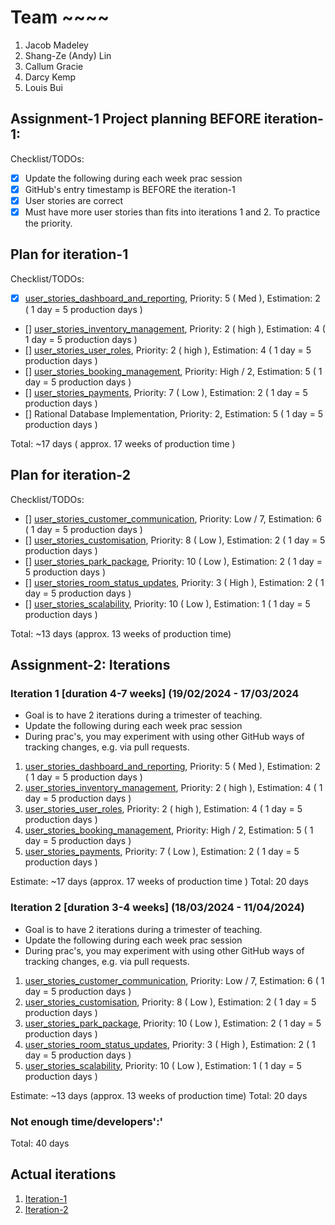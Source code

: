 # Team ~~~~

1. Jacob Madeley
2. Shang-Ze (Andy) Lin
3. Callum Gracie
4. Darcy Kemp
5. Louis Bui

## Assignment-1 Project planning BEFORE iteration-1:

Checklist/TODOs:
- [x] Update the following during each week prac session
- [x] GitHub's entry timestamp is BEFORE the iteration-1
- [x] User stories are correct
- [x] Must have more user stories than fits into iterations 1 and 2. To practice the priority.

## Plan for iteration-1

Checklist/TODOs:

- [x] [user_stories_dashboard_and_reporting](./user_stories/user_story_dashboard_and_reporting.md), Priority: 5 ( Med ), Estimation: 2 ( 1 day = 5 production days )
- [] [user_stories_inventory_management](./user_stories/user_story_inventory_management.md), Priority: 2 ( high ), Estimation: 4 ( 1 day = 5 production days )
- [] [user_stories_user_roles](./user_stories/user_story_user_roles.md), Priority: 2 ( high ), Estimation: 4 ( 1 day = 5 production days )
- [] [user_stories_booking_management](./user_stories/user_story_booking_management.md), Priority: High / 2, Estimation: 5 ( 1 day = 5 production days )
- [] [user_stories_payments](./user_stories/user_stories_payments.md), Priority: 7 ( Low ), Estimation: 2 ( 1 day = 5 production days )
- [] Rational Database Implementation, Priority: 2, Estimation: 5 ( 1 day = 5 production days )

Total: ~17 days ( approx. 17 weeks of production time )

## Plan for iteration-2

Checklist/TODOs:

- [] [user_stories_customer_communication](./user_stories/user_story_customer_communication.md), Priority: Low / 7, Estimation: 6 ( 1 day = 5 production days )
- [] [user_stories_customisation](./user_stories/user_story_customisation.md), Priority: 8 ( Low ), Estimation: 2 ( 1 day = 5 production days )
- [] [user_stories_park_package](./user_stories/user_story_park_package.md), Priority: 10 ( Low ), Estimation: 2 ( 1 day = 5 production days )
- [] [user_stories_room_status_updates](./user_stories/user_story_room_status_updates.md), Priority: 3 ( High ), Estimation: 2 ( 1 day = 5 production days )
- [] [user_stories_scalability](./user_stories/user_story_scalability.md), Priority: 10 ( Low ), Estimation: 1 ( 1 day = 5 production days )

Total: ~13 days (approx. 13 weeks of production time)

## Assignment-2: Iterations

### Iteration 1 [duration 4-7 weeks] (19/02/2024 - 17/03/2024

- Goal is to have 2 iterations during a trimester of teaching.
- Update the following during each week prac session
- During prac's, you may experiment with using other GitHub ways of tracking changes, e.g. via pull requests.

1. [user_stories_dashboard_and_reporting](./user_stories/user_story_dashboard_and_reporting.md), Priority: 5 ( Med ), Estimation: 2 ( 1 day = 5 production days )
2. [user_stories_inventory_management](./user_stories/user_story_inventory_management.md), Priority: 2 ( high ), Estimation: 4 ( 1 day = 5 production days )
3. [user_stories_user_roles](./user_stories/user_story_user_roles.md), Priority: 2 ( high ), Estimation: 4 ( 1 day = 5 production days )
4. [user_stories_booking_management](./user_stories/user_story_booking_management.md), Priority: High / 2, Estimation: 5 ( 1 day = 5 production days )
5. [user_stories_payments](./user_stories/user_stories_payments.md), Priority: 7 ( Low ), Estimation: 2 ( 1 day = 5 production days )

Estimate: ~17 days (approx. 17 weeks of production time )
Total: 20 days

### Iteration 2 [duration 3-4 weeks] (18/03/2024 - 11/04/2024)

- Goal is to have 2 iterations during a trimester of teaching.
- Update the following during each week prac session
- During prac's, you may experiment with using other GitHub ways of tracking changes, e.g. via pull requests.

1. [user_stories_customer_communication](./user_stories/user_story_customer_communication.md), Priority: Low / 7, Estimation: 6 ( 1 day = 5 production days )
2. [user_stories_customisation](./user_stories/user_story_customisation.md), Priority: 8 ( Low ), Estimation: 2 ( 1 day = 5 production days )
3. [user_stories_park_package](./user_stories/user_story_park_package.md), Priority: 10 ( Low ), Estimation: 2 ( 1 day = 5 production days )
4. [user_stories_room_status_updates](./user_stories/user_story_room_status_updates.md), Priority: 3 ( High ), Estimation: 2 ( 1 day = 5 production days )
5. [user_stories_scalability](./user_stories/user_story_scalability.md), Priority: 10 ( Low ), Estimation: 1 ( 1 day = 5 production days )

Estimate: ~13 days (approx. 13 weeks of production time)
Total: 20 days

### Not enough time/developers':'

[//]: # (1. [user story title]&#40;./user_stories/user_story_01_title.md&#41;, priority XX, YY days)

Total: 40 days

## Actual iterations

1. [Iteration-1](./iteration_1.md)
2. [Iteration-2](./iteration_2.md)


